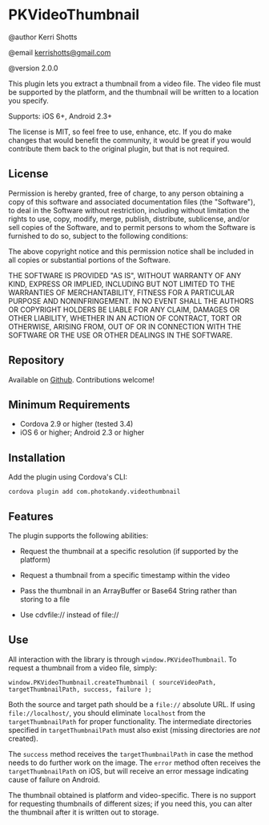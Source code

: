 # PKVideoThumbnail

@author Kerri Shotts

@email kerrishotts@gmail.com

@version 2.0.0

This plugin lets you extract a thumbnail from a video file. The video file must be
supported by the platform, and the thumbnail will be written to a location you 
specify. 

Supports: iOS 6+, Android 2.3+

The license is MIT, so feel free to use, enhance, etc. If you do make changes that would
benefit the community, it would be great if you would contribute them back to the original
plugin, but that is not required.

## License

Permission is hereby granted, free of charge, to any person obtaining a copy of this
software and associated documentation files (the "Software"), to deal in the Software
without restriction, including without limitation the rights to use, copy, modify,
merge, publish, distribute, sublicense, and/or sell copies of the Software, and to
permit persons to whom the Software is furnished to do so, subject to the following
conditions:

The above copyright notice and this permission notice shall be included in all copies
or substantial portions of the Software.

THE SOFTWARE IS PROVIDED "AS IS", WITHOUT WARRANTY OF ANY KIND, EXPRESS OR IMPLIED,
INCLUDING BUT NOT LIMITED TO THE WARRANTIES OF MERCHANTABILITY, FITNESS FOR A PARTICULAR
PURPOSE AND NONINFRINGEMENT. IN NO EVENT SHALL THE AUTHORS OR COPYRIGHT HOLDERS BE
LIABLE FOR ANY CLAIM, DAMAGES OR OTHER LIABILITY, WHETHER IN AN ACTION OF CONTRACT, TORT
OR OTHERWISE, ARISING FROM, OUT OF OR IN CONNECTION WITH THE SOFTWARE OR THE USE OR
OTHER DEALINGS IN THE SOFTWARE.

## Repository

Available on [Github](https://github.com/photokandyStudios/PKVideoThumbnail). Contributions welcome!

## Minimum Requirements

* Cordova 2.9 or higher (tested 3.4)
* iOS 6 or higher; Android 2.3 or higher

## Installation

Add the plugin using Cordova's CLI:

```
cordova plugin add com.photokandy.videothumbnail
```

## Features

The plugin supports the following abilities:

* Request the thumbnail at a specific resolution (if supported by the platform)

* Request a thumbnail from a specific timestamp within the video

* Pass the thumbnail in an ArrayBuffer or Base64 String rather than storing to a file

* Use cdvfile:// instead of file://


## Use

All interaction with the library is through `window.PKVideoThumbnail`. To request a thumbnail from a video file, simply:

```
window.PKVideoThumbnail.createThumbnail ( sourceVideoPath, targetThumbnailPath, success, failure );
```

Both the source and target path should be a `file://` absolute URL. If using `file://localhost/`, you should eliminate `localhost`
from the `targetThumbnailPath` for proper functionality. The intermediate directories specified in `targetThumbnailPath` must also
exist (missing directories are *not* created).

The `success` method receives the `targetThumbnailPath` in case the method needs to do further work on the image. The `error` method
often receives the `targetThumbnailPath` on iOS, but will receive an error message indicating cause of failure on Android.

The thumbnail obtained is platform and video-specific. There is no support for requesting thumbnails of different sizes; if you need
this, you can alter the thumbnail after it is written out to storage.
